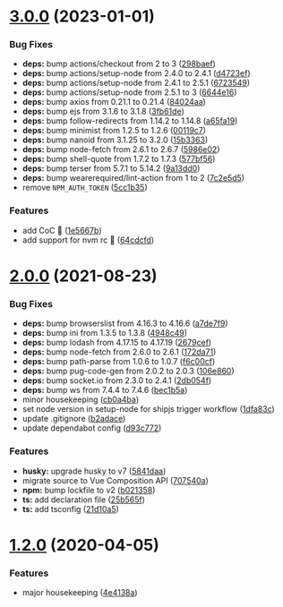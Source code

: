 # [3.0.0](https://github.com/vinayakkulkarni/vue-identify-network/compare/v2.0.0...v3.0.0) (2023-01-01)


### Bug Fixes

* **deps:** bump actions/checkout from 2 to 3 ([298baef](https://github.com/vinayakkulkarni/vue-identify-network/commit/298baefe4a9eab5c15444cc57d39ba989d95a608))
* **deps:** bump actions/setup-node from 2.4.0 to 2.4.1 ([d4723ef](https://github.com/vinayakkulkarni/vue-identify-network/commit/d4723ef5d6e0eb87bb0ad64156abcdbbcca2b009))
* **deps:** bump actions/setup-node from 2.4.1 to 2.5.1 ([6723549](https://github.com/vinayakkulkarni/vue-identify-network/commit/67235494774b75ba0b5e5fa6bc1cafd1409515d5))
* **deps:** bump actions/setup-node from 2.5.1 to 3 ([6644e16](https://github.com/vinayakkulkarni/vue-identify-network/commit/6644e1644a36dac5111ee6812fd0f91cad3dc696))
* **deps:** bump axios from 0.21.1 to 0.21.4 ([84024aa](https://github.com/vinayakkulkarni/vue-identify-network/commit/84024aa6d1396c371dfa9f8d95a3f29545b644f6))
* **deps:** bump ejs from 3.1.6 to 3.1.8 ([3fb61de](https://github.com/vinayakkulkarni/vue-identify-network/commit/3fb61deb2b1f6b2937dd3db87987e781a4a749ac))
* **deps:** bump follow-redirects from 1.14.2 to 1.14.8 ([a65fa19](https://github.com/vinayakkulkarni/vue-identify-network/commit/a65fa1983f19dbe19070989169c4429b1e96a242))
* **deps:** bump minimist from 1.2.5 to 1.2.6 ([00119c7](https://github.com/vinayakkulkarni/vue-identify-network/commit/00119c7e902711a968d6c9931b317c8ccdc87c3e))
* **deps:** bump nanoid from 3.1.25 to 3.2.0 ([15b3363](https://github.com/vinayakkulkarni/vue-identify-network/commit/15b3363c2dc31de93096c4dc1b8f111061d52b54))
* **deps:** bump node-fetch from 2.6.1 to 2.6.7 ([5986e02](https://github.com/vinayakkulkarni/vue-identify-network/commit/5986e027a52fdb598b808e891125e388117e5114))
* **deps:** bump shell-quote from 1.7.2 to 1.7.3 ([577bf56](https://github.com/vinayakkulkarni/vue-identify-network/commit/577bf5668ca685696052910817e0acaf1f58e20e))
* **deps:** bump terser from 5.7.1 to 5.14.2 ([9a13dd0](https://github.com/vinayakkulkarni/vue-identify-network/commit/9a13dd0def72d27a9ea2496adbec4e0a0ca3b060))
* **deps:** bump wearerequired/lint-action from 1 to 2 ([7c2e5d5](https://github.com/vinayakkulkarni/vue-identify-network/commit/7c2e5d5cc6b8676202699ecebc93aa31ccd0278f))
* remove `NPM_AUTH_TOKEN` ([5cc1b35](https://github.com/vinayakkulkarni/vue-identify-network/commit/5cc1b350c76caa2f5abf07833ae30b92accb4fa4))


### Features

* add CoC 🎉 ([1e5667b](https://github.com/vinayakkulkarni/vue-identify-network/commit/1e5667bc780150ba03f529b07565e6e0a7006c35))
* add support for nvm rc 🎉 ([64cdcfd](https://github.com/vinayakkulkarni/vue-identify-network/commit/64cdcfd78074fce50fdf8878f909a70d717134b3))



# [2.0.0](https://github.com/vinayakkulkarni/vue-identify-network/compare/v1.2.0...v2.0.0) (2021-08-23)


### Bug Fixes

* **deps:** bump browserslist from 4.16.3 to 4.16.6 ([a7de7f9](https://github.com/vinayakkulkarni/vue-identify-network/commit/a7de7f91dcaa6d07a18581bbaca9eda4b2a3f691))
* **deps:** bump ini from 1.3.5 to 1.3.8 ([4948c49](https://github.com/vinayakkulkarni/vue-identify-network/commit/4948c49727de0b4f15a1ed359240130ccbdfae4a))
* **deps:** bump lodash from 4.17.15 to 4.17.19 ([2679cef](https://github.com/vinayakkulkarni/vue-identify-network/commit/2679cefd6220f2826f0a49f0a31b4e157c637d59))
* **deps:** bump node-fetch from 2.6.0 to 2.6.1 ([172da71](https://github.com/vinayakkulkarni/vue-identify-network/commit/172da71193491913caee5d6b6083fc9abf9e324d))
* **deps:** bump path-parse from 1.0.6 to 1.0.7 ([f6c00cf](https://github.com/vinayakkulkarni/vue-identify-network/commit/f6c00cf70db29e4db615bc66ac2bd8178687bb17))
* **deps:** bump pug-code-gen from 2.0.2 to 2.0.3 ([106e860](https://github.com/vinayakkulkarni/vue-identify-network/commit/106e86066ad9fa2af189683cd6097b633950e02a))
* **deps:** bump socket.io from 2.3.0 to 2.4.1 ([2db054f](https://github.com/vinayakkulkarni/vue-identify-network/commit/2db054fe7ed2969fe4f2c01902b9e3ba7d3c6610))
* **deps:** bump ws from 7.4.4 to 7.4.6 ([bec1b5a](https://github.com/vinayakkulkarni/vue-identify-network/commit/bec1b5a82c1ac2323fefb03b313619419ff2924f))
* minor housekeeping ([cb0a4ba](https://github.com/vinayakkulkarni/vue-identify-network/commit/cb0a4bacccf2c450e73014366ec0ee7c91fda1c1))
* set node version in setup-node for shipjs trigger workflow ([1dfa83c](https://github.com/vinayakkulkarni/vue-identify-network/commit/1dfa83c89a164e09aa84ecedf1cd5e59d01aa281))
* update .gitignore ([b2adace](https://github.com/vinayakkulkarni/vue-identify-network/commit/b2adace69447044505a79456adf9db0af9b40543))
* update dependabot config ([d93c772](https://github.com/vinayakkulkarni/vue-identify-network/commit/d93c772c061350ad6040cf63b2c1cf8403d314e8))


### Features

* **husky:** upgrade husky to v7 ([5841daa](https://github.com/vinayakkulkarni/vue-identify-network/commit/5841daabe968c06b030fcefa64693a0937d77fc1))
* migrate source to Vue Composition API ([707540a](https://github.com/vinayakkulkarni/vue-identify-network/commit/707540a8839aded6f7a904507ad5ffd35f2d635d))
* **npm:** bump lockfile to v2 ([b021358](https://github.com/vinayakkulkarni/vue-identify-network/commit/b021358a5b7815e166e31aa925a9184d3f327085))
* **ts:** add declaration file ([25b565f](https://github.com/vinayakkulkarni/vue-identify-network/commit/25b565f390bf4ab6df06f164a460f005c6ea8b3c))
* **ts:** add tsconfig ([21d10a5](https://github.com/vinayakkulkarni/vue-identify-network/commit/21d10a5a35baddc7b99008795dbde39a5acb5efe))



<a name="1.2.0"></a>
# [1.2.0](https://github.com/vinayakkulkarni/vue-identify-network/compare/1.1.2...1.2.0) (2020-04-05)


### Features

* major housekeeping ([4e4138a](https://github.com/vinayakkulkarni/vue-identify-network/commit/4e4138a))



